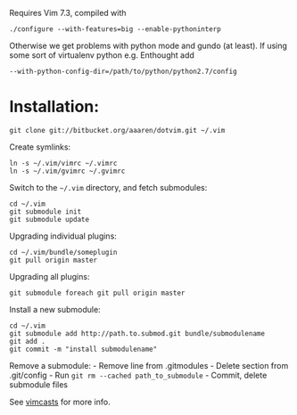 Requires Vim 7.3, compiled with

    ./configure --with-features=big --enable-pythoninterp

Otherwise we get problems with python mode and gundo (at least). If
using some sort of virtualenv python e.g. Enthought add

    --with-python-config-dir=/path/to/python/python2.7/config

Installation:
=============

    git clone git://bitbucket.org/aaaren/dotvim.git ~/.vim

Create symlinks:

    ln -s ~/.vim/vimrc ~/.vimrc
    ln -s ~/.vim/gvimrc ~/.gvimrc

Switch to the `~/.vim` directory, and fetch submodules:

    cd ~/.vim
    git submodule init
    git submodule update

Upgrading individual plugins:

    cd ~/.vim/bundle/someplugin
    git pull origin master

Upgrading all plugins:

    git submodule foreach git pull origin master

Install a new submodule:

    cd ~/.vim
    git submodule add http://path.to.submod.git bundle/submodulename
    git add .
    git commit -m "install submodulename"

Remove a submodule:
    - Remove line from .gitmodules
    - Delete section from .git/config
    - Run `git rm --cached path_to_submodule`
    - Commit, delete submodule files

See [vimcasts][] for more info.

[vimcasts]: http://vimcasts.org/episodes/synchronizing-plugins-with-git-submodules-and-pathogen/
